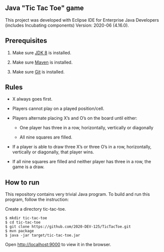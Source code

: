 Java "Tic Tac Toe" game
-----------------------------

This project was developed with Eclipse IDE for Enterprise Java Developers (includes Incubating components) Version: 2020-06 (4.16.0).

## Prerequisites

1. Make sure [JDK 8](http://www.oracle.com/technetwork/java/javase/downloads/jdk8-downloads-2133151.html) is installed.

2. Make sure [Maven](https://maven.apache.org/install.html) is installed.

3. Make sure [Git](https://git-scm.com) is installed.


## Rules

- X always goes first.

- Players cannot play on a played position/cell.

- Players alternate placing X’s and O’s on the board until either:

	- One player has three in a row, horizontally, vertically or diagonally

	- All nine squares are filled.

- If a player is able to draw three X’s or three O’s in a row, horizontally, vertically or diagonally, that player wins.

- If all nine squares are filled and neither player has three in a row, the game is a draw.


## How to run

This repository contains very trivial Java program. To build and run this program, follow the instruction:

Create a directory tic-tac-toe.

```console
$ mkdir tic-tac-toe
$ cd tic-tac-toe
$ git clone https://github.com/2020-DEV-125/TicTacToe.git
$ mvn package
$ java -jar target/tic-tac-toe.jar
```

Open [http://localhost:9000](http://localhost:9000) to view it in the browser.
